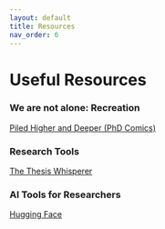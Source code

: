 ```yaml
---
layout: default
title: Resources
nav_order: 6
---
```


# Useful Resources

### We are not alone: Recreation
[Piled Higher and Deeper (PhD Comics)](http://phdcomics.com/)

### Research Tools
[The Thesis Whisperer](https://thesiswhisperer.com/)

### AI Tools for Researchers
[Hugging Face](https://huggingface.co/)
<!-- [search for images](https://explorer.globe.engineer/) -->